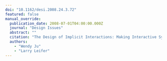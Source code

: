 ```yaml
---
doi: "10.1162/desi.2008.24.3.72"
featured: false
manual_override:
  publication_date: 2008-07-01T04:00:00.000Z
  journal: "Design Issues"
  abstract: ""
  citation: "The Design of Implicit Interactions: Making Interactive Systems Less Obnoxious (2008)"
  authors:
    - "Wendy Ju"
    - "Larry Leifer"
---
```


<!-- You can add additional content about this publication here if needed -->
